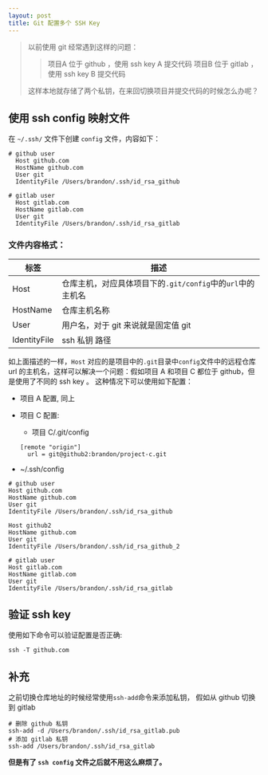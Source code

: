 ```yaml
---
layout: post
title: Git 配置多个 SSH Key
---
```


> 以前使用 git 经常遇到这样的问题：
>> 项目A 位于 github ，使用 ssh key A 提交代码
>> 项目B 位于 gitlab ，使用 ssh key B 提交代码
>
> 这样本地就存储了两个私钥，在来回切换项目并提交代码的时候怎么办呢？

## 使用 ssh config 映射文件
在 `~/.ssh/` 文件下创建 `config` 文件，内容如下：
```shell
# github user
  Host github.com
  HostName github.com
  User git
  IdentityFile /Users/brandon/.ssh/id_rsa_github

# gitlab user
  Host gitlab.com
  HostName gitlab.com
  User git
  IdentityFile /Users/brandon/.ssh/id_rsa_gitlab
```
### 文件内容格式：

标签|描述
-|-
Host|仓库主机，对应具体项目下的`.git/config`中的`url`中的主机名
HostName|仓库主机名称
User| 用户名，对于 git 来说就是固定值 git
IdentityFile|ssh 私钥 路径

如上面描述的一样，`Host` 对应的是项目中的`.git`目录中`config`文件中的远程仓库url 的主机名，这样可以解决一个问题：假如项目 A 和项目 C 都位于 github，但是使用了不同的 ssh key 。
这种情况下可以使用如下配置：
- 项目 A 配置, 同上
- 项目 C 配置:
  - 项目 C/.git/config

  ```
  [remote "origin"]
	url = git@github2:brandon/project-c.git
  ```

 - ~/.ssh/config

  ```
  # github user
  Host github.com
  HostName github.com
  User git
  IdentityFile /Users/brandon/.ssh/id_rsa_github

  Host github2
  HostName github.com
  User git
  IdentityFile /Users/brandon/.ssh/id_rsa_github_2

  # gitlab user
  Host gitlab.com
  HostName gitlab.com
  User git
  IdentityFile /Users/brandon/.ssh/id_rsa_gitlab
  ```

## 验证 ssh key
使用如下命令可以验证配置是否正确:

```shell
ssh -T github.com
```

## 补充

之前切换仓库地址的时候经常使用`ssh-add`命令来添加私钥，
假如从 github 切换到 gitlab
```shell
# 删除 github 私钥
ssh-add -d /Users/brandon/.ssh/id_rsa_gitlab.pub
# 添加 gitlab 私钥
ssh-add /Users/brandon/.ssh/id_rsa_gitlab
```
__但是有了 `ssh config` 文件之后就不用这么麻烦了。__
